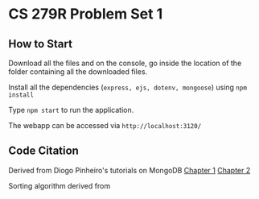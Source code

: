 # CS 279R Problem Set 1

## How to Start

Download all the files and on the console, go inside the location of the folder containing all the downloaded files.

Install all the dependencies (`express, ejs, dotenv, mongoose`) using `npm install`

Type `npm start` to run the application.

The webapp can be accessed via `http://localhost:3120/`

## Code Citation

Derived from Diogo Pinheiro's tutorials on MongoDB [Chapter 1](https://medium.com/@diogo.fg.pinheiro/simple-to-do-list-app-with-node-js-and-mongodb-chapter-1-c645c7a27583) [Chapter 2](https://medium.com/@diogo.fg.pinheiro/simple-to-do-list-app-with-node-js-and-mongodb-chapter-2-3780a1c5b039)

Sorting algorithm derived from 